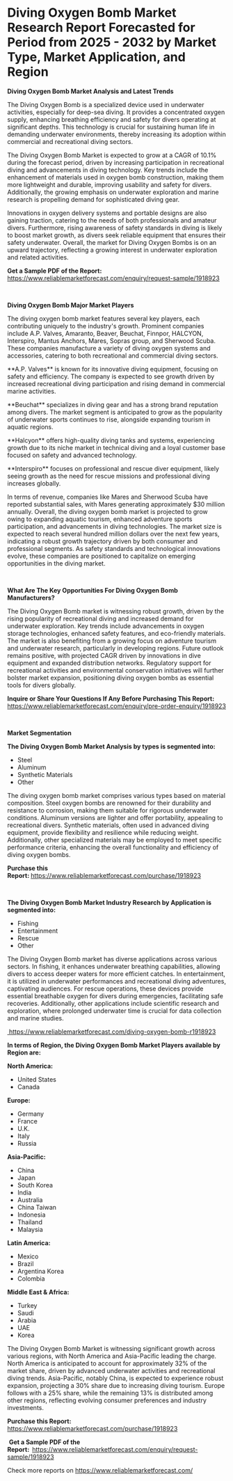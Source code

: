 <p><h1>Diving Oxygen Bomb Market Research Report Forecasted for Period from 2025 -  2032 by Market Type, Market Application, and Region</h1></p><p><strong>Diving Oxygen Bomb Market Analysis and Latest Trends</strong></p>
<p><p>The Diving Oxygen Bomb is a specialized device used in underwater activities, especially for deep-sea diving. It provides a concentrated oxygen supply, enhancing breathing efficiency and safety for divers operating at significant depths. This technology is crucial for sustaining human life in demanding underwater environments, thereby increasing its adoption within commercial and recreational diving sectors.</p><p>The Diving Oxygen Bomb Market is expected to grow at a CAGR of 10.1% during the forecast period, driven by increasing participation in recreational diving and advancements in diving technology. Key trends include the enhancement of materials used in oxygen bomb construction, making them more lightweight and durable, improving usability and safety for divers. Additionally, the growing emphasis on underwater exploration and marine research is propelling demand for sophisticated diving gear. </p><p>Innovations in oxygen delivery systems and portable designs are also gaining traction, catering to the needs of both professionals and amateur divers. Furthermore, rising awareness of safety standards in diving is likely to boost market growth, as divers seek reliable equipment that ensures their safety underwater. Overall, the market for Diving Oxygen Bombs is on an upward trajectory, reflecting a growing interest in underwater exploration and related activities.</p></p>
<p><strong>Get a Sample PDF of the Report:&nbsp;</strong> <a href="https://www.reliablemarketforecast.com/enquiry/request-sample/1918923?utm_campaign=1674&utm_medium=2&utm_source=Github&utm_content=ia&utm_term=14012025&utm_id=diving-oxygen-bomb">https://www.reliablemarketforecast.com/enquiry/request-sample/1918923</a></p>
<p>&nbsp;</p>
<p><strong>Diving Oxygen Bomb Major Market Players</strong></p>
<p><p>The diving oxygen bomb market features several key players, each contributing uniquely to the industry's growth. Prominent companies include A.P. Valves, Amaranto, Beaver, Beuchat, Finnpor, HALCYON, Interspiro, Mantus Anchors, Mares, Sopras group, and Sherwood Scuba. These companies manufacture a variety of diving oxygen systems and accessories, catering to both recreational and commercial diving sectors.</p><p>**A.P. Valves** is known for its innovative diving equipment, focusing on safety and efficiency. The company is expected to see growth driven by increased recreational diving participation and rising demand in commercial marine activities. </p><p>**Beuchat** specializes in diving gear and has a strong brand reputation among divers. The market segment is anticipated to grow as the popularity of underwater sports continues to rise, alongside expanding tourism in aquatic regions.</p><p>**Halcyon** offers high-quality diving tanks and systems, experiencing growth due to its niche market in technical diving and a loyal customer base focused on safety and advanced technology. </p><p>**Interspiro** focuses on professional and rescue diver equipment, likely seeing growth as the need for rescue missions and professional diving increases globally.</p><p>In terms of revenue, companies like Mares and Sherwood Scuba have reported substantial sales, with Mares generating approximately $30 million annually. Overall, the diving oxygen bomb market is projected to grow owing to expanding aquatic tourism, enhanced adventure sports participation, and advancements in diving technologies. The market size is expected to reach several hundred million dollars over the next few years, indicating a robust growth trajectory driven by both consumer and professional segments. As safety standards and technological innovations evolve, these companies are positioned to capitalize on emerging opportunities in the diving market.</p></p>
<p>&nbsp;</p>
<p><strong>What Are The Key Opportunities For Diving Oxygen Bomb Manufacturers?</strong></p>
<p><p>The Diving Oxygen Bomb market is witnessing robust growth, driven by the rising popularity of recreational diving and increased demand for underwater exploration. Key trends include advancements in oxygen storage technologies, enhanced safety features, and eco-friendly materials. The market is also benefiting from a growing focus on adventure tourism and underwater research, particularly in developing regions. Future outlook remains positive, with projected CAGR driven by innovations in dive equipment and expanded distribution networks. Regulatory support for recreational activities and environmental conservation initiatives will further bolster market expansion, positioning diving oxygen bombs as essential tools for divers globally.</p></p>
<p><strong>Inquire or Share Your Questions If Any Before Purchasing This Report:</strong> <a href="https://www.reliablemarketforecast.com/enquiry/pre-order-enquiry/1918923?utm_campaign=1674&utm_medium=2&utm_source=Github&utm_content=ia&utm_term=14012025&utm_id=diving-oxygen-bomb">https://www.reliablemarketforecast.com/enquiry/pre-order-enquiry/1918923</a></p>
<p>&nbsp;</p>
<p><strong>Market Segmentation</strong></p>
<p><strong>The Diving Oxygen Bomb Market Analysis by types is segmented into:</strong></p>
<p><ul><li>Steel</li><li>Aluminum</li><li>Synthetic Materials</li><li>Other</li></ul></p>
<p><p>The diving oxygen bomb market comprises various types based on material composition. Steel oxygen bombs are renowned for their durability and resistance to corrosion, making them suitable for rigorous underwater conditions. Aluminum versions are lighter and offer portability, appealing to recreational divers. Synthetic materials, often used in advanced diving equipment, provide flexibility and resilience while reducing weight. Additionally, other specialized materials may be employed to meet specific performance criteria, enhancing the overall functionality and efficiency of diving oxygen bombs.</p></p>
<p><strong>Purchase this Report:&nbsp;</strong><a href="https://www.reliablemarketforecast.com/purchase/1918923?utm_campaign=1674&utm_medium=2&utm_source=Github&utm_content=ia&utm_term=14012025&utm_id=diving-oxygen-bomb">https://www.reliablemarketforecast.com/purchase/1918923</a></p>
<p>&nbsp;</p>
<p><strong>The Diving Oxygen Bomb Market Industry Research by Application is segmented into:</strong></p>
<p><ul><li>Fishing</li><li>Entertainment</li><li>Rescue</li><li>Other</li></ul></p>
<p><p>The Diving Oxygen Bomb market has diverse applications across various sectors. In fishing, it enhances underwater breathing capabilities, allowing divers to access deeper waters for more efficient catches. In entertainment, it is utilized in underwater performances and recreational diving adventures, captivating audiences. For rescue operations, these devices provide essential breathable oxygen for divers during emergencies, facilitating safe recoveries. Additionally, other applications include scientific research and exploration, where prolonged underwater time is crucial for data collection and marine studies.</p></p>
<p><a href="https://www.reliablemarketforecast.com/diving-oxygen-bomb-r1918923?utm_campaign=1674&utm_medium=2&utm_source=Github&utm_content=ia&utm_term=14012025&utm_id=diving-oxygen-bomb">&nbsp;https://www.reliablemarketforecast.com/diving-oxygen-bomb-r1918923</a></p>
<p><strong>In terms of Region, the Diving Oxygen Bomb Market Players available by Region are:</strong></p>
<p>
    <p> <strong> North America: </strong>
        <ul>
            <li>United States</li>
            <li>Canada</li>
        </ul>
        </p> 
    <p> <strong> Europe: </strong>
        <ul>
            <li>Germany</li>
            <li>France</li>
            <li>U.K.</li>
            <li>Italy</li>
            <li>Russia</li>
        </ul>
        </p> 
    <p> <strong> Asia-Pacific: </strong>
        <ul>
            <li>China</li>
            <li>Japan</li>
            <li>South Korea</li>
            <li>India</li>
            <li>Australia</li>
            <li>China Taiwan</li>
            <li>Indonesia</li>
            <li>Thailand</li>
            <li>Malaysia</li>
        </ul>
        </p> 
    <p> <strong> Latin America: </strong>
        <ul>
            <li>Mexico</li>
            <li>Brazil</li>
            <li>Argentina Korea</li>
            <li>Colombia</li>
        </ul>
        </p> 
    <p> <strong> Middle East & Africa: </strong>
        <ul>
            <li>Turkey</li>
            <li>Saudi</li>
            <li>Arabia</li>
            <li>UAE</li>
            <li>Korea</li>
        </ul>
    </p>
    </p>
<p><p>The Diving Oxygen Bomb Market is witnessing significant growth across various regions, with North America and Asia-Pacific leading the charge. North America is anticipated to account for approximately 32% of the market share, driven by advanced underwater activities and recreational diving trends. Asia-Pacific, notably China, is expected to experience robust expansion, projecting a 30% share due to increasing diving tourism. Europe follows with a 25% share, while the remaining 13% is distributed among other regions, reflecting evolving consumer preferences and industry investments.</p></p>
<p><strong>Purchase this Report: </strong><a href="https://www.reliablemarketforecast.com/purchase/1918923?utm_campaign=1674&utm_medium=2&utm_source=Github&utm_content=ia&utm_term=14012025&utm_id=diving-oxygen-bomb">https://www.reliablemarketforecast.com/purchase/1918923</a></p>
<p>&nbsp;<strong>Get a Sample PDF of the Report:&nbsp;&nbsp;</strong><a href="https://www.reliablemarketforecast.com/enquiry/request-sample/1918923?utm_campaign=1674&utm_medium=2&utm_source=Github&utm_content=ia&utm_term=14012025&utm_id=diving-oxygen-bomb">https://www.reliablemarketforecast.com/enquiry/request-sample/1918923</a></p>
<p><strong></strong></p>
<p>Check more reports on <a href="https://www.reliablemarketforecast.com/?utm_campaign=1674&utm_medium=2&utm_source=Github&utm_content=ia&utm_term=14012025&utm_id=diving-oxygen-bomb">https://www.reliablemarketforecast.com/</a></p>